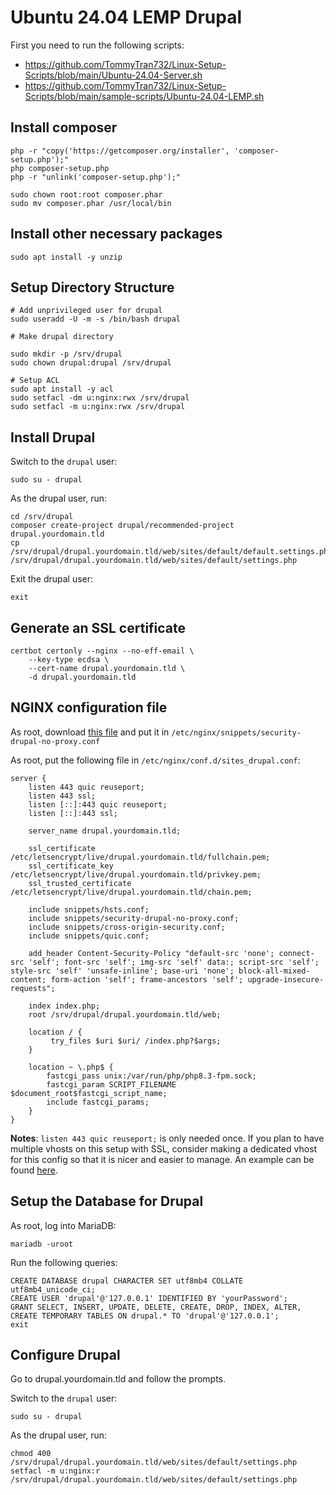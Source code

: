 # Ubuntu 24.04 LEMP Drupal

First you need to run the following scripts:

- https://github.com/TommyTran732/Linux-Setup-Scripts/blob/main/Ubuntu-24.04-Server.sh
- https://github.com/TommyTran732/Linux-Setup-Scripts/blob/main/sample-scripts/Ubuntu-24.04-LEMP.sh

## Install composer

```
php -r "copy('https://getcomposer.org/installer', 'composer-setup.php');"
php composer-setup.php
php -r "unlink('composer-setup.php');"

sudo chown root:root composer.phar
sudo mv composer.phar /usr/local/bin
```

## Install other necessary packages

```
sudo apt install -y unzip
```

## Setup Directory Structure

```
# Add unprivileged user for drupal
sudo useradd -U -m -s /bin/bash drupal

# Make drupal directory

sudo mkdir -p /srv/drupal
sudo chown drupal:drupal /srv/drupal

# Setup ACL
sudo apt install -y acl
sudo setfacl -dm u:nginx:rwx /srv/drupal
sudo setfacl -m u:nginx:rwx /srv/drupal
```

## Install Drupal

Switch to the `drupal` user: 

```
sudo su - drupal
```

As the drupal user, run:

```
cd /srv/drupal
composer create-project drupal/recommended-project drupal.yourdomain.tld
cp /srv/drupal/drupal.yourdomain.tld/web/sites/default/default.settings.php /srv/drupal/drupal.yourdomain.tld/web/sites/default/settings.php
```

Exit the drupal user:
```
exit
```

## Generate an SSL certificate

```
certbot certonly --nginx --no-eff-email \
    --key-type ecdsa \
    --cert-name drupal.yourdomain.tld \
    -d drupal.yourdomain.tld
```

## NGINX configuration file

As root, download [this file](https://raw.githubusercontent.com/TommyTran732/NGINX-Configs/main/sample-configurations/snippets/security-drupal-no-proxy.conf) and put it in `/etc/nginx/snippets/security-drupal-no-proxy.conf`

As root, put the following file in `/etc/nginx/conf.d/sites_drupal.conf`:

```
server {
    listen 443 quic reuseport;
    listen 443 ssl;
    listen [::]:443 quic reuseport;
    listen [::]:443 ssl;

    server_name drupal.yourdomain.tld;

    ssl_certificate /etc/letsencrypt/live/drupal.yourdomain.tld/fullchain.pem;
    ssl_certificate_key /etc/letsencrypt/live/drupal.yourdomain.tld/privkey.pem;
    ssl_trusted_certificate /etc/letsencrypt/live/drupal.yourdomain.tld/chain.pem;

    include snippets/hsts.conf;
    include snippets/security-drupal-no-proxy.conf;
    include snippets/cross-origin-security.conf;
    include snippets/quic.conf;

    add_header Content-Security-Policy "default-src 'none'; connect-src 'self'; font-src 'self'; img-src 'self' data:; script-src 'self'; style-src 'self' 'unsafe-inline'; base-uri 'none'; block-all-mixed-content; form-action 'self'; frame-ancestors 'self'; upgrade-insecure-requests";

    index index.php;
    root /srv/drupal/drupal.yourdomain.tld/web;

    location / {
         try_files $uri $uri/ /index.php?$args;
    }

    location ~ \.php$ {
        fastcgi_pass unix:/var/run/php/php8.3-fpm.sock;
        fastcgi_param SCRIPT_FILENAME $document_root$fastcgi_script_name;
        include fastcgi_params;
    }
}
```

**Notes**: `listen 443 quic reuseport;` is only needed once. If you plan to have multiple vhosts on this setup with SSL, consider making a dedicated vhost for this config so that it is nicer and easier to manage. An example can be found [here](https://github.com/TommyTran732/NGINX-Configs/blob/main/etc/nginx/conf.d/sites_default_quic.conf).

## Setup the Database for Drupal

As root, log into MariaDB:

```
mariadb -uroot
```

Run the following queries:
```
CREATE DATABASE drupal CHARACTER SET utf8mb4 COLLATE utf8mb4_unicode_ci;
CREATE USER 'drupal'@'127.0.0.1' IDENTIFIED BY 'yourPassword';
GRANT SELECT, INSERT, UPDATE, DELETE, CREATE, DROP, INDEX, ALTER, CREATE TEMPORARY TABLES ON drupal.* TO 'drupal'@'127.0.0.1';
exit
```

## Configure Drupal

Go to drupal.yourdomain.tld and follow the prompts.

Switch to the `drupal` user: 

```
sudo su - drupal
```

As the drupal user, run:

```
chmod 400 /srv/drupal/drupal.yourdomain.tld/web/sites/default/settings.php
setfacl -m u:nginx:r /srv/drupal/drupal.yourdomain.tld/web/sites/default/settings.php
```
